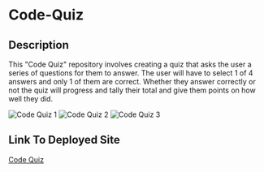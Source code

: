 # Code-Quiz

## Description
This "Code Quiz" repository involves creating a quiz that asks the user a series of questions for them to answer. The user will have to select 1 of 4 answers and only 1 of them are correct. Whether they answer correctly or not the quiz will progress and tally their total and give them points on how well they did.

![Code Quiz 1](./Assets/CodeQuiz1.png)
![Code Quiz 2](./Assets/CodeQuiz2.png)
![Code Quiz 3](./Assets/CodeQuiz3.png)

## Link To Deployed Site
[Code Quiz](https://akcashing.github.io/Code-Quiz/)
